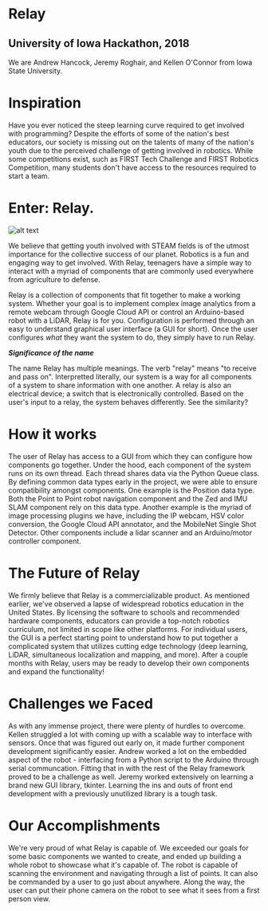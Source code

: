 # Relay
## University of Iowa Hackathon, 2018
We are Andrew Hancock, Jeremy Roghair, and Kellen O'Connor from Iowa State University.

# Inspiration
Have you ever noticed the steep learning curve required to get involved with programming? Despite the efforts of some of the nation's best educators, our society is missing out on the talents of many of the nation's youth due to the perceived challenge of getting involved in robotics.  While some competitions exist, such as FIRST Tech Challenge and FIRST Robotics Competition, many students don't have access to the resources required to start a team.

# Enter: Relay.

![alt text](https://raw.githubusercontent.com/jroghair/hackathon/master/20181007_084631.jpg)

We believe that getting youth involved with STEAM fields is of the utmost importance for the collective success of our planet.  Robotics is a fun and engaging way to get involved.  With Relay, teenagers have a simple way to interact with a myriad of components that are commonly used everywhere from agriculture to defense.

Relay is a collection of components that fit together to make a working system.  Whether your goal is to implement complex image analytics from a remote webcam through Google Cloud API or control an Arduino-based robot with a LiDAR, Relay is for you.  Configuration is performed through an easy to understand graphical user interface (a GUI for short).  Once the user configures *what* they want the system to do, they simply have to run Relay.

***Significance of the name***

The name Relay has multiple meanings.  The verb "relay" means "to receive and pass on".  Interpretted literally, our system is a way for all components of a system to share information with one another.  A relay is also an electrical device; a switch that is electronically controlled.  Based on the user's input to a relay, the system behaves differently.  See the similarity?

# How it works

The user of Relay has access to a GUI from which they can configure how components go together.  Under the hood, each component of the system runs on its own thread.  Each thread shares data via the Python Queue class.  By defining common data types early in the project, we were able to ensure compatibility amongst components.  One example is the Position data type.  Both the Point to Point robot navigation component and the Zed and IMU SLAM component rely on this data type.  Another example is the myriad of image processing plugins we have, including the IP webcam, HSV color conversion, the Google Cloud API annotator, and the MobileNet Single Shot Detector.  Other components include a lidar scanner and an Arduino/motor controller component.

# The Future of Relay

We firmly believe that Relay is a commercializable product.  As mentioned earlier, we've observed a lapse of widespread robotics education in the United States.  By licensing the software to schools and recommended hardware components, educators can provide a top-notch robotics curriculum, not limited in scope like other platforms.  For individual users, the GUI is a perfect starting point to understand how to put together a complicated system that utilizes cutting edge technology (deep learning, LiDAR, simultaneous localization and mapping, and more).  After a couple months with Relay, users may be ready to develop their own components and expand the functionality!

# Challenges we Faced

As with any immense project, there were plenty of hurdles to overcome.  Kellen struggled a lot with coming up with a scalable way to interface with sensors.  Once that was figured out early on, it made further component development significantly easier.  Andrew worked a lot on the embedded aspect of the robot - interfacing from a Python script to the Arduino through serial communcation.  Fitting that in with the rest of the Relay framework proved to be a challenge as well.  Jeremy worked extensively on learning a brand new GUI library, tkinter.  Learning the ins and outs of front end development with a previously unutilized library is a tough task.

# Our Accomplishments

We're very proud of what Relay is capable of.  We exceeded our goals for some basic components we wanted to create, and ended up building a whole robot to showcase what it's capable of.  The robot is capable of scanning the environment and navigating through a list of points.  It can also be commanded by a user to go just about anywhere.  Along the way, the user can put their phone camera on the robot to see what it sees from a first person view.



